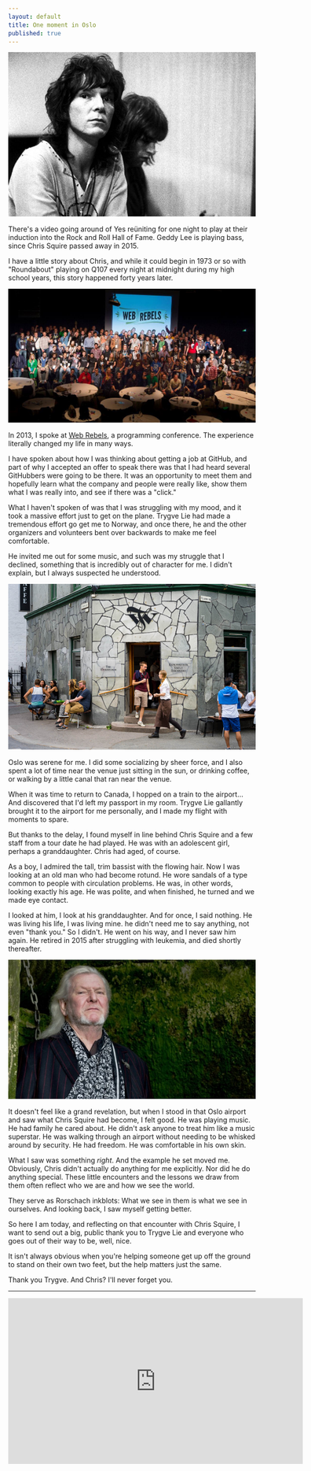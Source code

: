 ```yaml
---
layout: default
title: One moment in Oslo
published: true
---
```


![Chris Squire](/assets/images/chris-squire.jpg)

There's a video going around of Yes reüniting for one night to play at their induction into the Rock and Roll Hall of Fame. Geddy Lee is playing bass, since Chris Squire passed away in 2015.

I have a little story about Chris, and while it could begin in 1973 or so with "Roundabout" playing on Q107 every night at midnight during my high school years, this story happened forty years later.

![Web Rebels](/assets/images/web-rebels.jpg)

In 2013, I spoke at [Web Rebels], a programming conference. The experience literally changed my life in many ways.

[Web Rebels]: https://www.webrebels.org

I have spoken about how I was thinking about getting a job at GitHub, and part of why I accepted an offer to speak there was that I had heard several GitHubbers were going to be there. It was an opportunity to meet them and hopefully learn what the company and people were really like, show them what I was really into, and see if there was a "click."

What I haven't spoken of was that I was struggling with my mood, and it took a massive effort just to get on the plane. Trygve Lie had made a tremendous effort go get me to Norway, and once there, he and the other organizers and volunteers bent over backwards to make me feel comfortable.

He invited me out for some music, and such was my struggle that I declined, something that is incredibly out of character for me. I didn't explain, but I always suspected he understood.

![Coffee at Tim Wendelboe](/assets/images/tim-wendelboe.jpg)

Oslo was serene for me. I did some socializing by sheer force, and I also spent a lot of time near the venue just sitting in the sun, or drinking coffee, or walking by a little canal that ran near the venue.

When it was time to return to Canada, I hopped on a train to the airport... And discovered that I'd left my passport in my room. Trygve Lie gallantly brought it to the airport for me personally, and I made my flight with moments to spare.

But thanks to the delay, I found myself in line behind Chris Squire and a few staff from a tour date he had played. He was with an adolescent girl, perhaps a granddaughter. Chris had aged, of course.

As a boy, I admired the tall, trim bassist with the flowing hair. Now I was looking at an old man who had become rotund. He wore sandals of a type common to people with circulation problems. He was, in other words, looking exactly his age. He was polite, and when finished, he turned and we made eye contact.

I looked at him, I look at his granddaughter. And for once, I said nothing. He was living his life, I was living mine. he didn't need me to say anything, not even "thank you." So I didn't. He went on his way, and I never saw him again. He retired in 2015 after struggling with leukemia, and died shortly thereafter.

![Chris Squire](/assets/images/chris-squire-2.jpg)

It doesn't feel like a grand revelation, but when I stood in that Oslo airport and saw what Chris Squire had become, I felt good. He was playing music. He had family he cared about. He didn't ask anyone to treat him like a music superstar. He was walking through an airport without needing to be whisked around by security. He had freedom. He was comfortable in his own skin.

What I saw was something *right*. And the example he set moved me. Obviously, Chris didn't actually do anything for me explicitly. Nor did he do anything special. These little encounters and the lessons we draw from them often reflect who we are and how we see the world.

They serve as Rorschach inkblots: What we see in them is what we see in ourselves. And looking back, I saw myself getting better.

So here I am today, and reflecting on that encounter with Chris Squire, I want to send out a big, public thank you to Trygve Lie and everyone who goes out of their way to be, well, nice.

It isn't always obvious when you're helping someone get up off the ground to stand on their own two feet, but the help matters just the same.

Thank you Trygve. And Chris? I'll never forget you.

---

<iframe width="600" height="337" src="https://www.youtube.com/embed/eo-lBnTc3So" frameborder="0" allowfullscreen></iframe>
